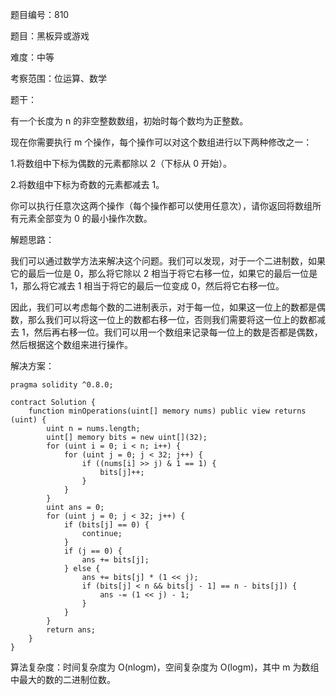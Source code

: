 题目编号：810

题目：黑板异或游戏

难度：中等

考察范围：位运算、数学

题干：

有一个长度为 n 的非空整数数组，初始时每个数均为正整数。

现在你需要执行 m 个操作，每个操作可以对这个数组进行以下两种修改之一：

1.将数组中下标为偶数的元素都除以 2（下标从 0 开始）。

2.将数组中下标为奇数的元素都减去 1。

你可以执行任意次这两个操作（每个操作都可以使用任意次），请你返回将数组所有元素全部变为 0 的最小操作次数。

解题思路：

我们可以通过数学方法来解决这个问题。我们可以发现，对于一个二进制数，如果它的最后一位是 0，那么将它除以 2 相当于将它右移一位，如果它的最后一位是 1，那么将它减去 1 相当于将它的最后一位变成 0，然后将它右移一位。

因此，我们可以考虑每个数的二进制表示，对于每一位，如果这一位上的数都是偶数，那么我们可以将这一位上的数都右移一位，否则我们需要将这一位上的数都减去 1，然后再右移一位。我们可以用一个数组来记录每一位上的数是否都是偶数，然后根据这个数组来进行操作。

解决方案：

```solidity
pragma solidity ^0.8.0;

contract Solution {
    function minOperations(uint[] memory nums) public view returns (uint) {
        uint n = nums.length;
        uint[] memory bits = new uint[](32);
        for (uint i = 0; i < n; i++) {
            for (uint j = 0; j < 32; j++) {
                if ((nums[i] >> j) & 1 == 1) {
                    bits[j]++;
                }
            }
        }
        uint ans = 0;
        for (uint j = 0; j < 32; j++) {
            if (bits[j] == 0) {
                continue;
            }
            if (j == 0) {
                ans += bits[j];
            } else {
                ans += bits[j] * (1 << j);
                if (bits[j] < n && bits[j - 1] == n - bits[j]) {
                    ans -= (1 << j) - 1;
                }
            }
        }
        return ans;
    }
}
```

算法复杂度：时间复杂度为 O(nlogm)，空间复杂度为 O(logm)，其中 m 为数组中最大的数的二进制位数。